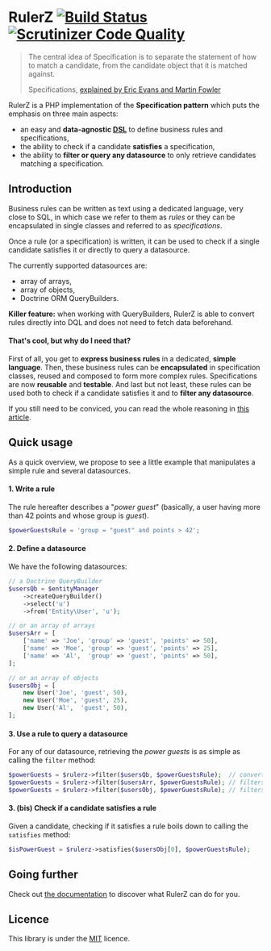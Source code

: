 RulerZ [![Build Status](https://travis-ci.org/K-Phoen/rulerz.svg?branch=master)](https://travis-ci.org/K-Phoen/rulerz) [![Scrutinizer Code Quality](https://scrutinizer-ci.com/g/K-Phoen/rulerz/badges/quality-score.png?b=master)](https://scrutinizer-ci.com/g/K-Phoen/rulerz/?branch=master)
======

> The central idea of Specification is to separate the statement of how to match
> a candidate, from the candidate object that it is matched against.
>
> Specifications, [explained by Eric Evans and Martin Fowler](http://www.martinfowler.com/apsupp/spec.pdf)

RulerZ is a PHP implementation of the **Specification pattern** which puts the
emphasis on three main aspects:

 * an easy and **data-agnostic [DSL](http://en.wikipedia.org/wiki/Domain-specific_language)**
   to define business rules and specifications,
 * the ability to check if a candidate **satisfies** a specification,
 * the ability to **filter or query any datasource** to only retrieve
   candidates matching a specification.


Introduction
------------

Business rules can be written as text using a dedicated language, very close to
SQL, in which case we refer to them as *rules* or they can be encapsulated in
single classes and referred to as *specifications*.

Once a rule (or a specification) is written, it can be used to check if a single
candidate satisfies it or directly to query a datasource.

The currently supported datasources are:

 * array of arrays,
 * array of objects,
 * Doctrine ORM QueryBuilders.

**Killer feature:** when working with QueryBuilders, RulerZ is able to convert
rules directly into DQL and does not need to fetch data beforehand.

#### That's cool, but why do I need that?

First of all, you get to **express business rules** in a dedicated, **simple
language**.
Then, these business rules can be **encapsulated** in specification classes, reused
and composed to form more complex rules. Specifications are now **reusable** and
**testable**.
And last but not least, these rules can be used both to check if a candidate
satisfies it and to **filter any datasource**.

If you still need to be conviced, you can read the whole reasoning in [this
article](http://blog.kevingomez.fr/2015/02/07/on-taming-repository-classes-in-doctrine-among-other-things/).


Quick usage
-----------

As a quick overview, we propose to see a little example that manipulates a
simple rule and several datasources.

#### 1. Write a rule

The rule hereafter describes a "*power guest*" (basically, a user having more
than 42 points and whose group is *guest*).

```php
$powerGuestsRule = 'group = "guest" and points > 42';
```

#### 2. Define a datasource

We have the following datasources:

```php
// a Doctrine QueryBuilder
$usersQb = $entityManager
    ->createQueryBuilder()
    ->select('u')
    ->from('Entity\User', 'u');

// or an array of arrays
$usersArr = [
    ['name' => 'Joe', 'group' => 'guest', 'points' => 50],
    ['name' => 'Moe', 'group' => 'guest', 'points' => 25],
    ['name' => 'Al',  'group' => 'guest', 'points' => 50],
];

// or an array of objects
$usersObj = [
    new User('Joe', 'guest', 50),
    new User('Moe', 'guest', 25),
    new User('Al',  'guest', 50),
];
```

#### 3. Use a rule to query a datasource

For any of our datasource, retrieving the *power guests* is as simple as calling
the `filter` method:

```php
$powerGuests = $rulerz->filter($usersQb, $powerGuestsRule);  // converts the rule in DQL and makes a single query to the DB
$powerGuests = $rulerz->filter($usersArr, $powerGuestsRule); // filters the array of arrays
$powerGuests = $rulerz->filter($usersObj, $powerGuestsRule); // filters the array of objects
```

#### 3. (bis) Check if a candidate satisfies a rule

Given a candidate, checking if it satisfies a rule boils down to calling the
`satisfies` method:

```php
$isPowerGuest = $rulerz->satisfies($usersObj[0], $powerGuestsRule);
```

Going further
-------------

Check out [the documentation](doc/index.md) to discover what RulerZ can do for
you.


Licence
-------

This library is under the [MIT](LICENSE) licence.
